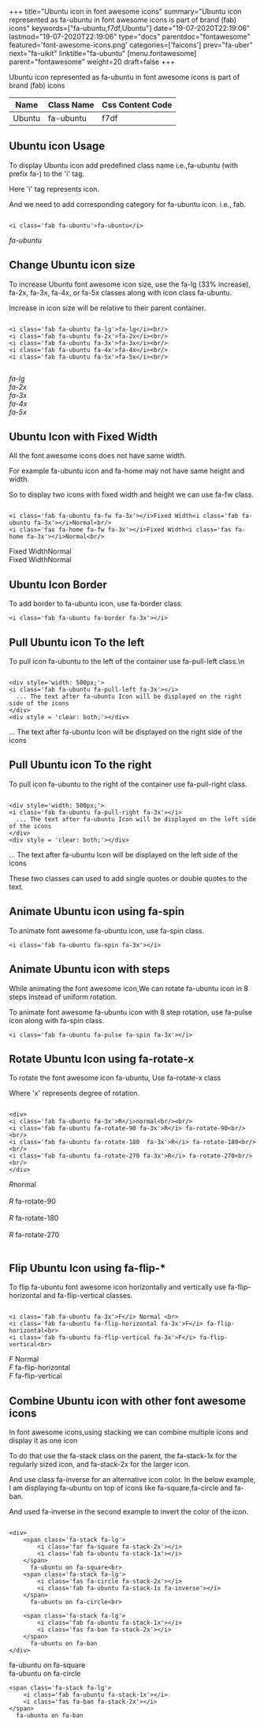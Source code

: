 +++
title="Ubuntu icon in font awesome icons"
summary="Ubuntu icon represented as fa-ubuntu in font awesome icons is part of brand (fab) icons"
keywords=["fa-ubuntu,f7df,Ubuntu"]
date="19-07-2020T22:19:06"
lastmod="19-07-2020T22:19:06"
type="docs"
parentdoc="fontawesome"
featured='font-awesome-icons.png'
categories=['faicons']
prev="fa-uber"
next="fa-uikit"
linktitle="fa-ubuntu"
[menu.fontawesome]
parent="fontawesome"
weight=20
draft=false
+++


Ubuntu icon represented as fa-ubuntu in font awesome icons is part of brand (fab) icons

<div class='table-responsive'><table class='table'><thead><tr><th>Name</th><th>Class Name</th><th>Css Content Code</th></tr></thead><tbody><tr><td>Ubuntu</td><td>fa-ubuntu</td><td>f7df</td></tr></tbody></table></div>



## Ubuntu icon Usage

To display Ubuntu icon add predefined class name i.e.,fa-ubuntu (with prefix fa-) to the 'i' tag.

Here 'i' tag represents icon.

And we need to add corresponding category for fa-ubuntu icon. i.e., fab.


```

<i class='fab fa-ubuntu'>fa-ubuntu</i>
```

<i class='fab fa-ubuntu'>fa-ubuntu</i>




## Change Ubuntu icon size
To increase Ubuntu font awesome icon size, use the fa-lg (33% increase), fa-2x, fa-3x, fa-4x, or fa-5x classes along with icon class fa-ubuntu.

Increase in icon size will be relative to their parent container. 

```

<i class='fab fa-ubuntu fa-lg'>fa-lg</i><br/>
<i class='fab fa-ubuntu fa-2x'>fa-2x</i><br/>
<i class='fab fa-ubuntu fa-3x'>fa-3x</i><br/>
<i class='fab fa-ubuntu fa-4x'>fa-4x</i><br/>
<i class='fab fa-ubuntu fa-5x'>fa-5x</i><br/>
            
```

<i class='fab fa-ubuntu fa-lg'>fa-lg</i><br/>
<i class='fab fa-ubuntu fa-2x'>fa-2x</i><br/>
<i class='fab fa-ubuntu fa-3x'>fa-3x</i><br/>
<i class='fab fa-ubuntu fa-4x'>fa-4x</i><br/>
<i class='fab fa-ubuntu fa-5x'>fa-5x</i><br/>
            



## Ubuntu Icon with Fixed Width 

All the font awesome icons does not have same width.

For example fa-ubuntu icon and fa-home may not have same height and width.

So to display two icons with fixed width and height we can use fa-fw class.


```

<i class='fab fa-ubuntu fa-fw fa-3x'></i>Fixed Width<i class='fab fa-ubuntu fa-3x'></i>Normal<br/>
<i class='fas fa-home fa-fw fa-3x'></i>Fixed Width<i class='fas fa-home fa-3x'></i>Normal<br/>
```

<i class='fab fa-ubuntu fa-fw fa-3x'></i>Fixed Width<i class='fab fa-ubuntu fa-3x'></i>Normal<br/>
<i class='fas fa-home fa-fw fa-3x'></i>Fixed Width<i class='fas fa-home fa-3x'></i>Normal<br/>



## Ubuntu Icon Border 

To add border to fa-ubuntu icon, use fa-border class.


```
<i class='fab fa-ubuntu fa-border fa-3x'></i>

```
<i class='fab fa-ubuntu fa-border fa-3x'></i>





## Pull Ubuntu icon To the left

To pull icon fa-ubuntu to the left of the container use fa-pull-left class.\n

```

<div style='width: 500px;'>
<i class='fab fa-ubuntu fa-pull-left fa-3x'></i>
  ... The text after fa-ubuntu Icon will be displayed on the right side of the icons
</div>
<div style = 'clear: both;'></div>
```

<div style='width: 500px;'>
<i class='fab fa-ubuntu fa-pull-left fa-3x'></i>
  ... The text after fa-ubuntu Icon will be displayed on the right side of the icons
</div>
<div style = 'clear: both;'></div>




## Pull Ubuntu icon To the right
To pull icon fa-ubuntu to the right of the container use fa-pull-right class.

```

<div style='width: 500px;'>
<i class='fab fa-ubuntu fa-pull-right fa-3x'></i>
  ... The text after fa-ubuntu Icon will be displayed on the left side of the icons
</div>
<div style = 'clear: both;'></div>
```

<div style='width: 500px;'>
<i class='fab fa-ubuntu fa-pull-right fa-3x'></i>
  ... The text after fa-ubuntu Icon will be displayed on the left side of the icons
</div>
<div style = 'clear: both;'></div>

These two classes can used to add single quotes or double quotes to the text.


## Animate Ubuntu icon using fa-spin
To animate font awesome fa-ubuntu icon, use fa-spin class.

```
<i class='fab fa-ubuntu fa-spin fa-3x'></i>
```
<i class='fab fa-ubuntu fa-spin fa-3x'></i>




## Animate Ubuntu icon with steps
While animating the font awesome icon,We can rotate fa-ubuntu icon in 8 steps instead of uniform rotation.

To animate font awesome fa-ubuntu icon with 8 step rotation, use fa-pulse icon along with fa-spin class.


```
<i class='fab fa-ubuntu fa-pulse fa-spin fa-3x'></i>

```
<i class='fab fa-ubuntu fa-pulse fa-spin fa-3x'></i>





## Rotate Ubuntu Icon using fa-rotate-x
To rotate the font awesome icon fa-ubuntu, Use fa-rotate-x class

Where 'x' represents degree of rotation.


```

<div>
<i class='fab fa-ubuntu fa-3x'>R</i>normal<br/><br/>
<i class='fab fa-ubuntu fa-rotate-90 fa-3x'>R</i> fa-rotate-90<br/><br/> 
<i class='fab fa-ubuntu fa-rotate-180  fa-3x'>R</i> fa-rotate-180<br/><br/> 
<i class='fab fa-ubuntu fa-rotate-270 fa-3x'>R</i> fa-rotate-270<br/><br/>
</div>
```

<div>
<i class='fab fa-ubuntu fa-3x'>R</i>normal<br/><br/>
<i class='fab fa-ubuntu fa-rotate-90 fa-3x'>R</i> fa-rotate-90<br/><br/> 
<i class='fab fa-ubuntu fa-rotate-180  fa-3x'>R</i> fa-rotate-180<br/><br/> 
<i class='fab fa-ubuntu fa-rotate-270 fa-3x'>R</i> fa-rotate-270<br/><br/>
</div>




## Flip Ubuntu Icon using fa-flip-*
To flip fa-ubuntu font awesome icon horizontally and vertically use fa-flip-horizontal and fa-flip-vertical classes. 

```

<i class='fab fa-ubuntu fa-3x'>F</i> Normal <br>
<i class='fab fa-ubuntu fa-flip-horizontal fa-3x'>F</i> fa-flip-horizontal<br>
<i class='fab fa-ubuntu fa-flip-vertical fa-3x'>F</i> fa-flip-vertical<br>
```

<i class='fab fa-ubuntu fa-3x'>F</i> Normal <br>
<i class='fab fa-ubuntu fa-flip-horizontal fa-3x'>F</i> fa-flip-horizontal<br>
<i class='fab fa-ubuntu fa-flip-vertical fa-3x'>F</i> fa-flip-vertical<br>




## Combine Ubuntu icon with other font awesome icons
In font awesome icons,using stacking we can combine multiple icons and display it as one icon 

To do that use the fa-stack class on the parent, the fa-stack-1x for the regularly sized icon, and fa-stack-2x for the larger icon.

And use class fa-inverse for an alternative icon color. 
In the below example, I am displaying fa-ubuntu on top of icons like fa-square,fa-circle and fa-ban.

And used fa-inverse in the second example to invert the color of the icon.

```

<div>
    <span class='fa-stack fa-lg'>
        <i class='far fa-square fa-stack-2x'></i>
        <i class='fab fa-ubuntu fa-stack-1x'></i>
    </span>
      fa-ubuntu on fa-square<br>
    <span class='fa-stack fa-lg'>
        <i class='fas fa-circle fa-stack-2x'></i>
        <i class='fab fa-ubuntu fa-stack-1x fa-inverse'></i>
    </span>
      fa-ubuntu on fa-circle<br>

    <span class='fa-stack fa-lg'>
        <i class='fab fa-ubuntu fa-stack-1x'></i>
        <i class='fas fa-ban fa-stack-2x'></i>
    </span>
      fa-ubuntu on fa-ban
</div>
```

<div>
    <span class='fa-stack fa-lg'>
        <i class='far fa-square fa-stack-2x'></i>
        <i class='fab fa-ubuntu fa-stack-1x'></i>
    </span>
      fa-ubuntu on fa-square<br>
    <span class='fa-stack fa-lg'>
        <i class='fas fa-circle fa-stack-2x'></i>
        <i class='fab fa-ubuntu fa-stack-1x fa-inverse'></i>
    </span>
      fa-ubuntu on fa-circle<br>

    <span class='fa-stack fa-lg'>
        <i class='fab fa-ubuntu fa-stack-1x'></i>
        <i class='fas fa-ban fa-stack-2x'></i>
    </span>
      fa-ubuntu on fa-ban
</div>






